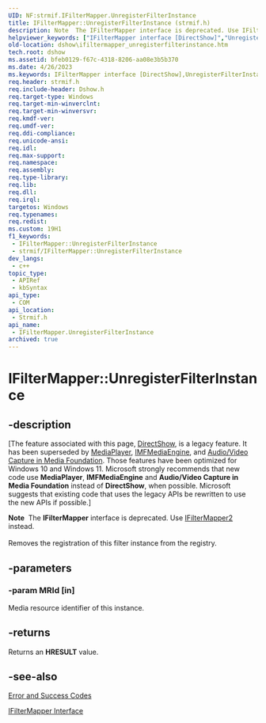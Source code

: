 ```yaml
---
UID: NF:strmif.IFilterMapper.UnregisterFilterInstance
title: IFilterMapper::UnregisterFilterInstance (strmif.h)
description: Note  The IFilterMapper interface is deprecated. Use IFilterMapper2 instead. Removes the registration of this filter instance from the registry.
helpviewer_keywords: ["IFilterMapper interface [DirectShow]","UnregisterFilterInstance method","IFilterMapper.UnregisterFilterInstance","IFilterMapper::UnregisterFilterInstance","IFilterMapperUnregisterFilterInstance","UnregisterFilterInstance","UnregisterFilterInstance method [DirectShow]","UnregisterFilterInstance method [DirectShow]","IFilterMapper interface","dshow.ifiltermapper_unregisterfilterinstance","strmif/IFilterMapper::UnregisterFilterInstance"]
old-location: dshow\ifiltermapper_unregisterfilterinstance.htm
tech.root: dshow
ms.assetid: bfeb0129-f67c-4318-8206-aa08e3b5b370
ms.date: 4/26/2023
ms.keywords: IFilterMapper interface [DirectShow],UnregisterFilterInstance method, IFilterMapper.UnregisterFilterInstance, IFilterMapper::UnregisterFilterInstance, IFilterMapperUnregisterFilterInstance, UnregisterFilterInstance, UnregisterFilterInstance method [DirectShow], UnregisterFilterInstance method [DirectShow],IFilterMapper interface, dshow.ifiltermapper_unregisterfilterinstance, strmif/IFilterMapper::UnregisterFilterInstance
req.header: strmif.h
req.include-header: Dshow.h
req.target-type: Windows
req.target-min-winverclnt: 
req.target-min-winversvr: 
req.kmdf-ver: 
req.umdf-ver: 
req.ddi-compliance: 
req.unicode-ansi: 
req.idl: 
req.max-support: 
req.namespace: 
req.assembly: 
req.type-library: 
req.lib: 
req.dll: 
req.irql: 
targetos: Windows
req.typenames: 
req.redist: 
ms.custom: 19H1
f1_keywords:
 - IFilterMapper::UnregisterFilterInstance
 - strmif/IFilterMapper::UnregisterFilterInstance
dev_langs:
 - c++
topic_type:
 - APIRef
 - kbSyntax
api_type:
 - COM
api_location:
 - Strmif.h
api_name:
 - IFilterMapper.UnregisterFilterInstance
archived: true
---
```


# IFilterMapper::UnregisterFilterInstance


## -description

\[The feature associated with this page, [DirectShow](/windows/win32/directshow/directshow), is a legacy feature. It has been superseded by [MediaPlayer](/uwp/api/Windows.Media.Playback.MediaPlayer), [IMFMediaEngine](/windows/win32/api/mfmediaengine/nn-mfmediaengine-imfmediaengine), and [Audio/Video Capture in Media Foundation](/windows/win32/medfound/audio-video-capture-in-media-foundation). Those features have been optimized for Windows 10 and Windows 11. Microsoft strongly recommends that new code use **MediaPlayer**, **IMFMediaEngine** and **Audio/Video Capture in Media Foundation** instead of **DirectShow**, when possible. Microsoft suggests that existing code that uses the legacy APIs be rewritten to use the new APIs if possible.\]

<div class="alert"><b>Note</b>  The <b>IFilterMapper</b> interface is deprecated. Use <a href="/windows/desktop/api/strmif/nn-strmif-ifiltermapper2">IFilterMapper2</a> instead.</div>
<div> </div>
Removes the registration of this filter instance from the registry.

## -parameters

### -param MRId [in]

Media resource identifier of this instance.

## -returns

Returns an <b>HRESULT</b> value.

## -see-also

<a href="/windows/desktop/DirectShow/error-and-success-codes">Error and Success Codes</a>



<a href="/windows/desktop/api/strmif/nn-strmif-ifiltermapper">IFilterMapper Interface</a>